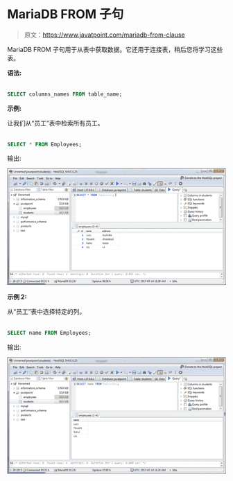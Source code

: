 # MariaDB FROM 子句

> 原文：<https://www.javatpoint.com/mariadb-from-clause>

MariaDB FROM 子句用于从表中获取数据。它还用于连接表，稍后您将学习这些表。

**语法:**

```sql

SELECT columns_names FROM table_name; 

```

**示例:**

让我们从“员工”表中检索所有员工。

```sql

SELECT * FROM Employees; 

```

输出:

![Mariadb From clause 1](img/18a08f05be37d782b16ac1c84a315695.png)

**示例 2:**

从“员工”表中选择特定的列。

```sql

SELECT name FROM Employees; 

```

输出:

![Mariadb From clause 2](img/eb4763a525583c1f8d95383a7b7d40ee.png)